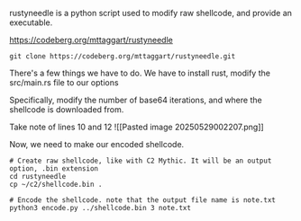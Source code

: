 rustyneedle is a python script used to modify raw shellcode, and provide an executable.

https://codeberg.org/mttaggart/rustyneedle

```
git clone https://codeberg.org/mttaggart/rustyneedle.git
```
There's a few things we have to do. We have to install rust, modify the  src/main.rs file to our options

Specifically, modify the number of base64 iterations, and where the shellcode is downloaded from.

Take note of lines 10 and 12
![[Pasted image 20250529002207.png]]

Now, we need to make our encoded shellcode.
```
# Create raw shellcode, like with C2 Mythic. It will be an output option, .bin extension
cd rustyneedle
cp ~/c2/shellcode.bin .

# Encode the shellcode. note that the output file name is note.txt
python3 encode.py ../shellcode.bin 3 note.txt


```

